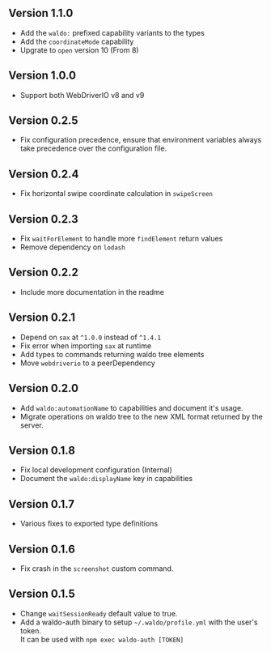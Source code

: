 ## Version 1.1.0

- Add the `waldo:` prefixed capability variants to the types
- Add the `coordinateMode` capability
- Upgrate to `open` version 10 (From 8)

## Version 1.0.0

- Support both WebDriverIO v8 and v9

## Version 0.2.5

- Fix configuration precedence, ensure that environment variables always take precedence over the configuration file.

## Version 0.2.4

- Fix horizontal swipe coordinate calculation in `swipeScreen`

## Version 0.2.3

- Fix `waitForElement` to handle more `findElement` return values
- Remove dependency on `lodash`

## Version 0.2.2

- Include more documentation in the readme

## Version 0.2.1

- Depend on `sax` at `^1.0.0` instead of `^1.4.1`
- Fix error when importing `sax` at runtime
- Add types to commands returning waldo tree elements
- Move `webdriverio` to a peerDependency

## Version 0.2.0

- Add `waldo:automationName` to capabilities and document it's usage.
- Migrate operations on waldo tree to the new XML format returned by the server.

## Version 0.1.8

- Fix local development configuration (Internal)
- Document the `waldo:displayName` key in capabilities

## Version 0.1.7

- Various fixes to exported type definitions

## Version 0.1.6

- Fix crash in the `screenshot` custom command.

## Version 0.1.5

- Change `waitSessionReady` default value to true.
- Add a waldo-auth binary to setup `~/.waldo/profile.yml` with the user's token.<br>
  It can be used with `npm exec waldo-auth [TOKEN]`
